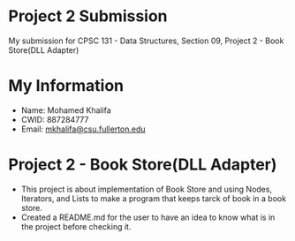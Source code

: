 # Project 2 Submission

My submission for CPSC 131 - Data Structures, Section 09, Project 2 - Book Store(DLL Adapter)

# My Information 

* Name: Mohamed Khalifa
* CWID: 887284777
* Email: mkhalifa@csu.fullerton.edu

# Project 2 - Book Store(DLL Adapter)

* This project is about implementation of Book Store and using Nodes, Iterators, and Lists to make a program that keeps tarck of book in a book store.
* Created a README.md for the user to have an idea to know what is in the project before checking it.
